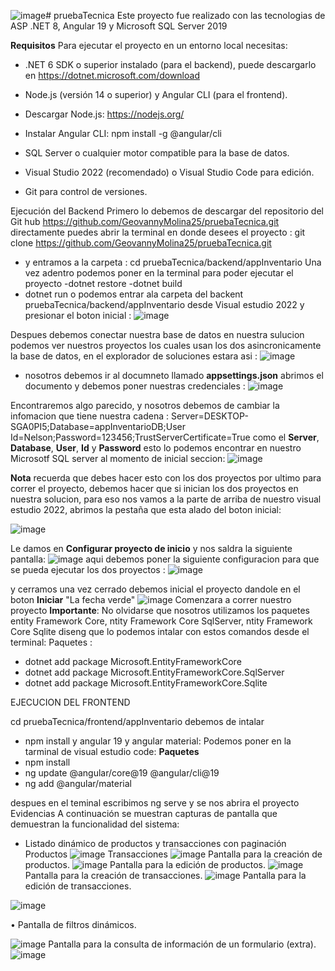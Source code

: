 ![image](https://github.com/user-attachments/assets/d073329a-d3f7-412d-b5ea-1128b861dfa7)# pruebaTecnica
Este proyecto fue realizado con las tecnologias de ASP .NET 8, Angular 19 y Microsoft SQL Server 2019

**Requisitos**
Para ejecutar el proyecto en un entorno local necesitas:

- .NET 6 SDK o superior instalado (para el backend), puede descargarlo en https://dotnet.microsoft.com/download

- Node.js (versión 14 o superior) y Angular CLI (para el frontend).
- Descargar Node.js: https://nodejs.org/
- Instalar Angular CLI: npm install -g @angular/cli
- SQL Server o cualquier motor compatible para la base de datos.
- Visual Studio 2022 (recomendado) o Visual Studio Code para edición.
- Git para control de versiones.

Ejecución del Backend
Primero lo debemos de descargar del repositorio del Git hub https://github.com/GeovannyMolina25/pruebaTecnica.git
directamente puedes abrir la terminal en donde desees el proyecto : git clone https://github.com/GeovannyMolina25/pruebaTecnica.git
- y entramos a la carpeta :
cd pruebaTecnica/backend/appInventario
Una vez adentro podemos poner en la terminal para poder ejecutar el proyecto
-dotnet restore
-dotnet build
- dotnet run
o podemos entrar ala carpeta del backent pruebaTecnica/backend/appInventario desde Visual estudio 2022 y presionar el boton inicial :
![image](https://github.com/user-attachments/assets/ed588a87-129f-4aed-b57d-805eb552c887)

Despues debemos conectar nuestra base de datos en nuestra sulucion podemos ver nuestros proyectos los cuales usan los dos asincronicamente la base de datos, en el explorador de soluciones estara asi :
![image](https://github.com/user-attachments/assets/62b334fc-9f31-4e78-b820-f5d27fad1f25)
- nosotros debemos ir al documneto llamado **appsettings.json** abrimos el documento y debemos poner nuestras credenciales :
![image](https://github.com/user-attachments/assets/d578392f-c25c-4c4a-913c-aef1939f5c42)

Encontraremos algo parecido, y nosotros debemos de cambiar la infomacion que tiene nuestra cadena :
Server=DESKTOP-SGA0PI5;Database=appInventarioDB;User Id=Nelson;Password=123456;TrustServerCertificate=True
como el **Server**, **Database**, **User**, **Id** y **Password** esto lo podemos encontrar en nuestro Microsotf SQL server al momento de inicial seccion:
![image](https://github.com/user-attachments/assets/ac9d692c-9221-412e-bdb0-b8f3570556d0)

**Nota** recuerda que debes hacer esto con los dos proyectos 
por ultimo para correr el proyecto, debemos hacer que si inician los dos proyectos en nuestra solucion, para eso nos vamos a la parte de arriba de nuestro visual estudio 2022, abrimos la pestaña que esta alado del boton inicial:

![image](https://github.com/user-attachments/assets/5f71f9b2-c896-43be-aeb6-12e9d5dc8a0d)

Le damos en **Configurar proyecto de inicio** y nos saldra la siguiente pantalla:
![image](https://github.com/user-attachments/assets/e40dccba-95f6-44a1-9fbc-20d143d1d16c)
aqui debemos poner la siguiente configuracion para que se pueda ejecutar los dos proyectos :
![image](https://github.com/user-attachments/assets/d6cb706a-0c2d-4288-95ef-bf7c780468cf)

y cerramos una vez cerrado debemos inicial el proyecto dandole en el boton **Iniciar** "La fecha verde"
![image](https://github.com/user-attachments/assets/22a176d1-cf91-4746-a4aa-ee3c3f89dc40)
Comenzara a correr nuestro proyecto 
**Importante**: No olvidarse que nosotros utilizamos los paquetes entity Framework Core, ntity Framework Core SqlServer, ntity Framework Core Sqlite diseng que lo podemos intalar con estos comandos desde el terminal:
Paquetes :
- dotnet add package Microsoft.EntityFrameworkCore
- dotnet add package Microsoft.EntityFrameworkCore.SqlServer
- dotnet add package Microsoft.EntityFrameworkCore.Sqlite

EJECUCION DEL FRONTEND

cd pruebaTecnica/frontend/appInventario
debemos de intalar 
- npm install
y angular 19 y angular material:
Podemos poner en la tarminal de visual estudio code:
**Paquetes**
- npm install
- ng update @angular/core@19 @angular/cli@19
- ng add @angular/material

despues en el teminal escribimos ng serve 
y se nos abrira el proyecto
Evidencias
A continuación se muestran capturas de pantalla que demuestran la funcionalidad del sistema:

- Listado dinámico de productos y transacciones con paginación
Productos
![image](https://github.com/user-attachments/assets/33c92b6f-f5e4-492b-b5a6-64b54dde48e3)
Transacciones
 ![image](https://github.com/user-attachments/assets/ad894c30-4019-47aa-abc8-918e1944e9ca)
Pantalla para la creación de productos.
![image](https://github.com/user-attachments/assets/0b5e2b79-3e3f-4058-8a44-4ba71f3f2c2f)
Pantalla para la edición de productos.
![image](https://github.com/user-attachments/assets/bf1c746a-b817-4de7-8af6-7341efb02204)
Pantalla para la creación de transacciones.
![image](https://github.com/user-attachments/assets/78d3bcfc-60c4-4814-a068-19891ad0be76)
Pantalla para la edición de transacciones.

![image](https://github.com/user-attachments/assets/b5cbbeae-2294-4040-9f27-7aca55e14fd3)

• Pantalla de filtros dinámicos.

![image](https://github.com/user-attachments/assets/daf8be41-e3a8-4d68-af58-664b8c6642bd)
Pantalla para la consulta de información de un formulario (extra).
![image](https://github.com/user-attachments/assets/319ae991-6ab4-4679-a619-09e81708725c)


